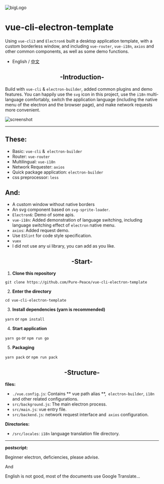 ![bigLogo](http://otsu.fun/big_logo.png)
# vue-cli-electron-template
Using `vue-cli3` and `Electron6` built a desktop application template, with a custom borderless window, and including `vue-router`, `vue-i18n`, `axios` and other common components, as well as some demo functions.

- English / [中文](https://github.com/Pure-Peace/vue-cli-electron-template/blob/master/README_ZH.md)

<h2 align="center">-Introduction-</h2>

Build with `vue-cli` & `electron-builder`, added common plugins and demo features. You can happily use the `svg` icon in this project, use the `i18n` multi-language comfortably, switch the application language (including the native menu of the electron and the browser page), and make network requests more convenient.


![screenshot](http://otsu.fun/shoot_eg.png)

---

## These:
- Basic: `vue-cli` &` electron-builder`
- Router: `vue-router`
- Multilingual: `vue-i18n`
- Network Requester: `axios`
- Quick package application: `electron-builder`
- css preprocessor: `less`

## And:
- A custom window without native borders
- An svg component based on `svg-sprite-loader`.
- `Electron6`: Demo of some apis.
- `vue-i18n`: Added demonstration of language switching, including language switching effect of `electron` native menu.
- `axios`: Added request demo.
- Use `ESlint` for code style specification.
- `vuex`
- I did not use any ui library, you can add as you like.


<h2 align="center">-Start-</h2>


 1. **Clone this repository**
 
`git clone https://github.com/Pure-Peace/vue-cli-electron-template`

 2. **Enter the directory**
 
`cd vue-cli-electron-template`

 3. **Install dependencies (yarn is recommended)**
 
`yarn` or `npm install`

 4. **Start application**
 
`yarn go` or `npm run go`

 5. **Packaging**
 
`yarn pack` or `npm run pack`


<h2 align="center">-Structure-</h2>

**files:**

- `./vue.config.js`: Contains ** vue path alias **,` electron-builder`, `i18n` and other related configurations.
- `src/background.js`: The main electron process.
- `src/main.js`: vue entry file.
- `src/backend.js`: network request interface and` axios` configuration.

**Directories:**

- `/src/locales`: `i18n` language translation file directory.

---
**postscript:**

Beginner electron, deficiencies, please advise.

And

English is not good, most of the documents use Google Translate...
